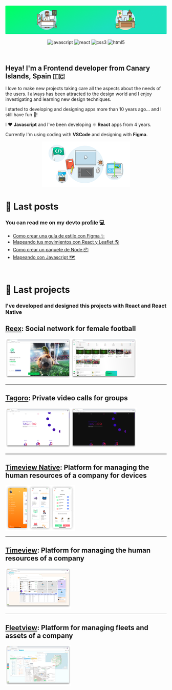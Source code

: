 <p align="center">
    <img src="https://github.com/ayozebarrera/ayozebarrera/blob/master/assets/banner.png" />
</p>

<p align="center">
<img src="https://devicons.github.io/devicon/devicon.git/icons/javascript/javascript-original.svg" alt="javascript" width="25" height="25"/>
<img src="https://devicons.github.io/devicon/devicon.git/icons/react/react-original-wordmark.svg" alt="react" width="25" height="25"/> 
<img src="https://devicons.github.io/devicon/devicon.git/icons/css3/css3-original-wordmark.svg" alt="css3" width="30" height="30"/> 
<img src="https://devicons.github.io/devicon/devicon.git/icons/html5/html5-original-wordmark.svg" alt="html5" width="30" height="30"/> 
</p>

<br />

## Heya! I'm a Frontend developer from Canary Islands, Spain 🇮🇨

I love to make new projects taking care all the aspects about the needs of the users. I always has been attracted to the design world and I enjoy investigating and learning new design techniques.

I started to developing and designing apps more than 10 years ago... and I still have fun 🎉! 

I ❤️  **Javascript** and I've been developing ⚛️  **React** apps from 4 years.

Currently I'm using coding with **VSCode** and designing with **Figma**.

<p align="center">
    <img src="https://github.com/ayozebarrera/ayozebarrera/blob/master/assets/stack-centered.png" >
</p>

# 📓 Last posts

### You can read me on my devto [profile](https://dev.to/ayozebarrera) 💻

* [Como crear una guía de estilo con Figma ✨](https://dev.to/capua/como-crear-una-guia-de-estilo-con-figma-269o)
* [Mapeando tus movimientos con React y Leaflet 🌎](https://dev.to/capua/mapeando-tus-movimientos-con-react-y-leaflet-3bce)
* [Como crear un paquete de Node 📦](https://dev.to/capua/como-crear-un-paquete-de-node-3hp3)
* [Mapeando con Javascript 🗺](https://dev.to/capua/mapeando-con-javascript-1k4g)  

<br />

# 📁 Last projects

### I've developed and designed this projects with React and React Native

## [Reex](reex.pro): Social network for female football

<p>
    <img src="https://github.com/ayozebarrera/ayozebarrera/blob/master/assets/reex.png">
</p>

---

## [Tagoro](https://tagoro.io/): Private video calls for groups

<p>
    <img src="https://github.com/ayozebarrera/ayozebarrera/blob/master/assets/tagoro.png">
</p>

---

## [Timeview Native](https://www.timeview.io/): Platform for managing the human resources of a company for devices

<p>
    <img src="https://github.com/ayozebarrera/ayozebarrera/blob/master/assets/timeview-native.png">
</p>

---

## [Timeview](https://www.timeview.io/): Platform for managing the human resources of a company

<p>
    <img src="https://github.com/ayozebarrera/ayozebarrera/blob/master/assets/timeview.png">
</p>

---

## [Fleetview](https://www.timeview.io/): Platform for managing fleets and assets of a company

<p>
    <img src="https://github.com/ayozebarrera/ayozebarrera/blob/master/assets/fleetview.png">
</p>

<!--
**ayozebarrera/ayozebarrera** is a ✨ _special_ ✨ repository because its `README.md` (this file) appears on your GitHub profile.

Here are some ideas to get you started:

- 🔭 I’m currently working on ...
- 🌱 I’m currently learning ...
- 👯 I’m looking to collaborate on ...
- 🤔 I’m looking for help with ...
- 💬 Ask me about ...
- 📫 How to reach me: ...
- 😄 Pronouns: ...
- ⚡ Fun fact: ...
-->
